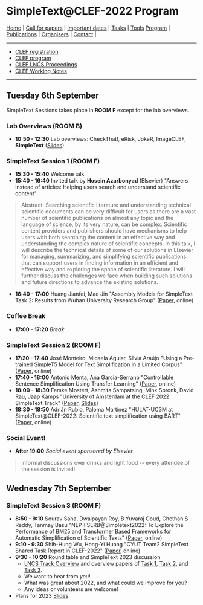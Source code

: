 # SimpleText@CLEF-2022 Program


[Home](./) | [Call for papers](./CFP) | [Important dates](./dates) | [Tasks](./tasks)  | [Tools](./tools) 
[Program](./program) | [Publications](./publications) | [Organisers](./organisers) | [Contact](./contact) |


------------------------------------------------------------

* [CLEF registration](https://clef2022.clef-initiative.eu/index.php?page=Pages/conferenceRegistration.html)
* [CLEF program](https://clef2022.clef-initiative.eu/index.php?page=Pages/programme.html)
* [CLEF LNCS Proceedings](https://link.springer.com/book/10.1007/978-3-031-13643-6)
* [CLEF Working Notes](http://ceur-ws.org/Vol-3180/)

------------------------------------------------------------
## Tuesday 6th September 

SimpleText Sessions takes place in **ROOM F** except for the lab overviews.

### Lab Overviews (ROOM B)
* **10:50 - 12:30** Lab overviews: CheckThat!, eRisk, JokeR, ImageCLEF, **SimpleText** ([Slides](SimpleText_CLEF_2022_presentation.pdf)).

### SimpleText Session 1 (ROOM F)

* **15:30 - 15:40** Welcome talk 
* **15:40 - 16:40** Invited talk by **Hosein Azarbonyad** (Elsevier) "Answers instead of articles: Helping users search and understand scientific content" 

> Abstract: Searching scientific literature and understanding technical scientific documents can be very difficult for users as there are a vast number of scientific publications on almost any topic and the language of science, by its very nature, can be complex.  Scientific content providers and publishers should have mechanisms to help users with both searching the content in an effective way and understanding the complex nature of scientific concepts. In this talk, I will describe the technical details of some of our solutions in Elsevier for managing, summarizing, and simplifying scientific publications that can support users in finding information in an efficient and effective way and exploring the space of scientific literature. I will further discuss the challenges we face when building such solutions and future directions to advance the existing solutions.

* **16:40 - 17:00** Huang Jianfei, Mao Jin "Assembly Models for SimpleText Task 2: Results from Wuhan University Research Group" ([Paper](http://ceur-ws.org/Vol-3180/paper-239.pdf), online)

### Coffee Break
* **17:00 - 17:20** *Break*

### SimpleText Session 2 (ROOM F)

* **17:20 - 17:40** José Monteiro, Micaela Aguiar, Sílvia Araújo "Using a Pre-trained SimpleT5 Model for Text Simplification in a Limited Corpus" ([Paper](http://ceur-ws.org/Vol-3180/paper-241.pdf), online)
* **17:40 - 18:00** Antonio Menta, Ana Garcia-Serrano "Controllable Sentence Simplification Using Transfer Learning" ([Paper](http://ceur-ws.org/Vol-3180/paper-240.pdf), online)
* **18:00 - 18:30** Femke Mostert, Ashmita Sampatsing, Mink Spronk, David Rau, Jaap Kamps "University of Amsterdam at the CLEF 2022 SimpleText Track" ([Paper](http://ceur-ws.org/Vol-3180/paper-242.pdf), [Slides](./clef22uva-plain.pdf))
* **18:30 - 18:50** Adrián Rubio, Paloma Martínez "HULAT-UC3M at SimpleText@CLEF-2022: Scientific text simplification using BART" ([Paper](http://ceur-ws.org/Vol-3180/paper-243.pdf), online)

### Social Event!

* **After 19:00** *Social event sponsored by Elsevier*  

> Informal discussions over drinks and light food -- every attendee of the session is invited!

## Wednesday 7th September 

### SimpleText Session 3 (ROOM F)

* **8:50 - 9:10** Sourav Saha, Dwaipayan Roy, B Yuvaraj Goud, Chethan S Reddy, Tanmay Basu "NLP-IISERB@Simpletext2022: To Explore the Performance of BM25 and Transformer Based Frameworks for Automatic Simplification of Scientific Texts" ([Paper](http://ceur-ws.org/Vol-3180/paper-244.pdf), online)
* **9:10 - 9:30** Shih-Hung Wu, Hong-Yi Huang "CYUT Team2 SimpleText Shared Task Report in CLEF-2022" ([Paper](http://ceur-ws.org/Vol-3180/paper-246.pdf), online)
* **9:30 - 10:20** Round table and SimpleText 2023 discussion
    * [LNCS Track Overview](https://doi.org/10.1007/978-3-031-13643-6_28) and overview papers of [Task 1](http://ceur-ws.org/Vol-3180/paper-235.pdf), [Task 2](http://ceur-ws.org/Vol-3180/paper-236.pdf), and [Task 3](http://ceur-ws.org/Vol-3180/paper-237.pdf). 
    * We want to hear from *you*!
    * What was great about 2022, and what could we improve for you?
    * Any ideas or volunteers are welcome!
* Plans for 2023 [Slides](SimpleText_CLEF_2023__short_presentation.pdf).

